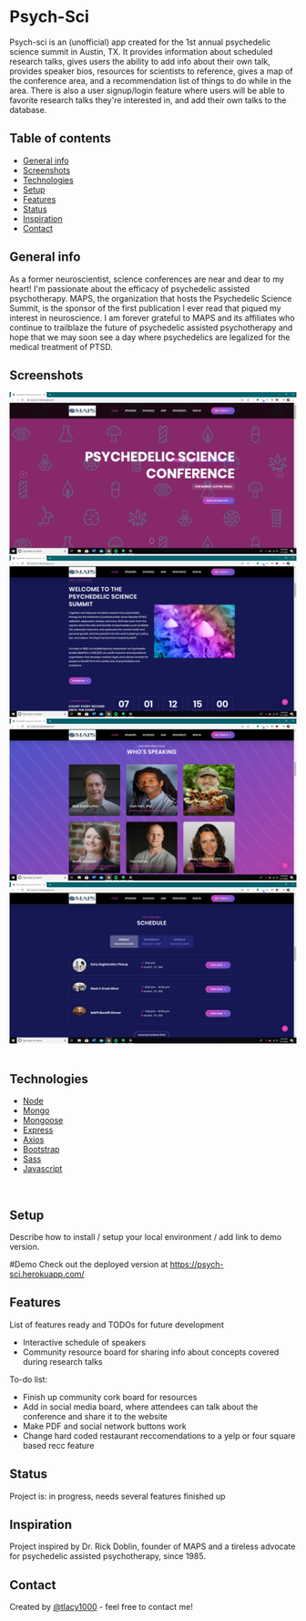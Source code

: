 # Psych-Sci
Psych-sci is an (unofficial) app created for the 1st annual psychedelic science summit in Austin, TX. It provides information about scheduled research talks, gives users the ability to add info about their own talk, provides speaker bios, resources for scientists to reference, gives a map of the conference area, and a recommendation list of things to do while in the area. There is also a user signup/login feature where users will be able to favorite research talks they're interested in, and add their own talks to the database.
​
## Table of contents
* [General info](#general-info)
* [Screenshots](#screenshots)
* [Technologies](#technologies)
* [Setup](#setup)
* [Features](#features)
* [Status](#status)
* [Inspiration](#inspiration)
* [Contact](#contact)
​
## General info
As a former neuroscientist, science conferences are near and dear to my heart! I'm passionate about the efficacy of psychedelic assisted psychotherapy. MAPS, the organization that hosts the Psychedelic Science Summit, is the sponsor of the first publication I ever read that piqued my interest in neuroscience. I am forever grateful to MAPS and its affiliates who continue to trailblaze the future of psychedelic assisted psychotherapy and hope that we may soon see a day where psychedelics are legalized for the medical treatment of PTSD.
​
## Screenshots
![Home screenshot](./img/screens/home.png)
![Home screenshot](./img/screens/intro.png)
![Home screenshot](./img/screens/speakers.png)
![Home screenshot](./img/screens/schedule.png)
​
## Technologies
* [Node](https://nodejs.org) 
* [Mongo](https://www.mongodb.com/) 
* [Mongoose](https://mongoosejs.com/)
* [Express](https://expressjs.com/) 
* [Axios](https://www.npmjs.com/package/axios) 
* [Bootstrap](https://www.mongodb.com/)  
* [Sass](https://sass-lang.com/)
* [Javascript](https://www.javascript.com/)

​
## Setup
Describe how to install / setup your local environment / add link to demo version.

#Demo Check out the deployed version at https://psych-sci.herokuapp.com/
​

## Features
List of features ready and TODOs for future development
* Interactive schedule of speakers
* Community resource board for sharing info about concepts covered during research talks
​

To-do list:
* Finish up community cork board for resources
* Add in social media board, where attendees can talk about the conference and share it to the website
* Make PDF and social network buttons work
* Change hard coded restaurant reccomendations to a yelp or four square based recc feature
​
## Status
Project is: in progress, needs several features finished up
​
## Inspiration
Project inspired by Dr. Rick Doblin, founder of MAPS and a tireless advocate for psychedelic assisted psychotherapy, since 1985.
​
## Contact
Created by [@tlacy1000](https://www.lacytammy.com/) - feel free to contact me!
